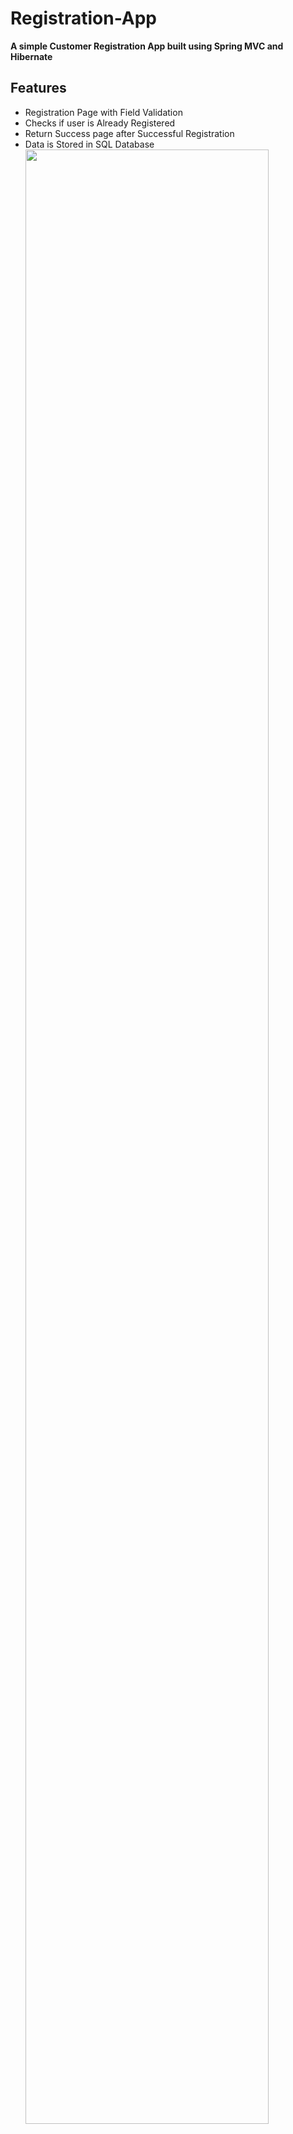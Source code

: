 # Registration-App
**A simple Customer Registration App built using Spring MVC and Hibernate**

## Features
- Registration Page with Field Validation
- Checks if user is Already Registered
- Return Success page after Successful Registration
- Data is Stored in SQL Database
<img src="https://user-images.githubusercontent.com/65865566/150652727-bd3afc0e-96f0-48e9-9c60-16d9be6b8c2a.png" width="90%"></img>

